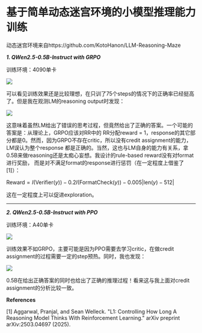 # 基于简单动态迷宫环境的小模型推理能力训练

动态迷宫环境来自https://github.com/KotoHanon/LLM-Reasoning-Maze

***1. QWen2.5-0.5B-Instruct with GRPO***

训练环境：4090单卡

![](https://img.picui.cn/free/2025/03/13/67d2fd193e411.png)

可以看见训练效果还是比较理想，在只训了75个steps的情况下的正确率已经挺高了。但是我在观测LM的reasoning output时发现：

![](https://img.picui.cn/free/2025/03/13/67d2fd938e34e.png)

这意味着虽然LM给出了错误的思考过程，但竟然给出了正确的答案。一个可能的答案是：从理论上，GRPO应该对<answer>RR</answer>中的
RR分配reward = 1，response的其它部分都是0。然而，因为GRPO不存在critic，所以没有credit assignment的能力，LM误认为整个response
都是正确的。当然，这也与LM自身的能力有关系，拿0.5B来做reasoning还是太痴心妄想。我设计的rule-based reward没有对format进行奖励，
而是对不满足format的response进行惩罚（在一定程度上借鉴了[1]）：

$\text{Reward} = I(\text{Verifier}(y)) - 0.2I(\text{FormatCheck}(y)) - 0.005|\text{len}(y) - 512|$

这在一定程度上可以促进exploration。

---

***2. QWen2.5-0.5B-Instruct with PPO***

训练环境：A40单卡

![](https://img.picui.cn/free/2025/03/14/67d3d79016c4e.png)

训练效果不如GRPO，主要可能是因为PPO需要去学习critic，在做credit assignment的过程需要一定的step预热。同时，我也发现：

![](https://img.picui.cn/free/2025/03/14/67d3d8d9c3004.png)

0.5B在给出正确答案的同时也给出了正确的推理过程！看来这与我上面对credit assignment的分析比较一致。



**References**

[1] Aggarwal, Pranjal, and Sean Welleck. "L1: Controlling How Long A Reasoning Model Thinks With Reinforcement Learning." arXiv preprint arXiv:2503.04697 (2025).
